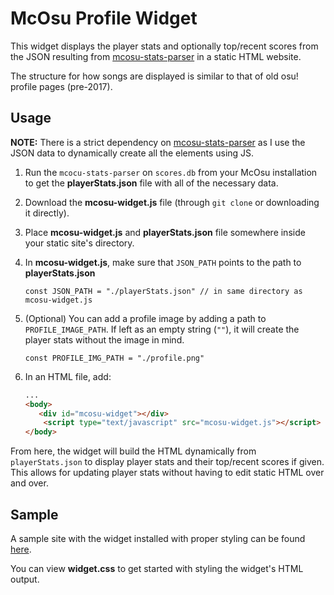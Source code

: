 # McOsu Profile Widget

This widget displays the player stats and optionally top/recent scores from the JSON resulting from [mcosu-stats-parser](https://github.com/neronerobi343/mcosu-stats-parser) in a static HTML website.

The structure for how songs are displayed is similar to that of old osu! profile pages (pre-2017).

## Usage

**NOTE:** There is a strict dependency on [mcosu-stats-parser](https://github.com/neronerobi343/mcosu-stats-parser) as I use the JSON data to dynamically create all the elements using JS.

1. Run the `mcocu-stats-parser` on `scores.db` from your McOsu installation to get the **playerStats.json** file with all of the necessary data.
2. Download the **mcosu-widget.js** file (through `git clone` or downloading it directly).
3. Place **mcosu-widget.js** and **playerStats.json** file somewhere inside your static site's directory.
4. In **mcosu-widget.js**, make sure that `JSON_PATH` points to the path to **playerStats.json**

    ```JS
    const JSON_PATH = "./playerStats.json" // in same directory as mcosu-widget.js
    ```
5. (Optional) You can add a profile image by adding a path to `PROFILE_IMAGE_PATH`. If left as an empty string (`""`), it will create the player stats without the image in mind.

    ```JS
    const PROFILE_IMG_PATH = "./profile.png"
    ```

6. In an HTML file, add:
    ```HTML
    ...
    <body>
       <div id="mcosu-widget"></div>
        <script type="text/javascript" src="mcosu-widget.js"></script> 
    </body>
    ```

From here, the widget will build the HTML dynamically from `playerStats.json` to display player stats and their top/recent scores if given. This allows for updating player stats without having to edit static HTML over and over.

## Sample

A sample site with the widget installed with proper styling can be found [here]().

You can view **widget.css** to get started with styling the widget's HTML output.